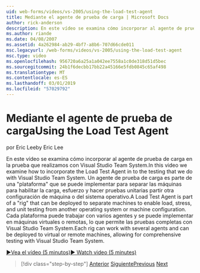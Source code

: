 ```yaml
---
uid: web-forms/videos/vs-2005/using-the-load-test-agent
title: Mediante el agente de prueba de carga | Microsoft Docs
author: rick-anderson
description: En este vídeo se examina cómo incorporar al agente de prueba de carga en la prueba que realizamos con Visual Studio Team System. Un agente de prueba de carga forma parte de un '...
ms.author: riande
ms.date: 04/08/2007
ms.assetid: 4a262984-ab29-4bf7-a8b6-707d66cde011
msc.legacyurl: /web-forms/videos/vs-2005/using-the-load-test-agent
msc.type: video
ms.openlocfilehash: 956720a6a25a1a042ee7558a1c0de318d51d5bec
ms.sourcegitcommit: 24b1f6decbb17bb22a45166e5fdb0845c65af498
ms.translationtype: MT
ms.contentlocale: es-ES
ms.lasthandoff: 03/01/2019
ms.locfileid: "57029792"
---
```

<a name="using-the-load-test-agent"></a><span data-ttu-id="a9fcd-104">Mediante el agente de prueba de carga</span><span class="sxs-lookup"><span data-stu-id="a9fcd-104">Using the Load Test Agent</span></span>
====================
<span data-ttu-id="a9fcd-105">por Eric Lee</span><span class="sxs-lookup"><span data-stu-id="a9fcd-105">by Eric Lee</span></span>

<span data-ttu-id="a9fcd-106">En este vídeo se examina cómo incorporar al agente de prueba de carga en la prueba que realizamos con Visual Studio Team System.</span><span class="sxs-lookup"><span data-stu-id="a9fcd-106">In this video we examine how to incorporate the Load Test Agent in to the testing that we do with Visual Studio Team System.</span></span> <span data-ttu-id="a9fcd-107">Un agente de prueba de carga es parte de una "plataforma" que se puede implementar para separar las máquinas para habilitar la carga, esfuerzo y hacer pruebas unitarias partir otra configuración de máquina o del sistema operativo.</span><span class="sxs-lookup"><span data-stu-id="a9fcd-107">A Load Test Agent is part of a "rig" that can be deployed to separate machines to enable load, stress, and unit testing from another operating system or machine configuration.</span></span> <span data-ttu-id="a9fcd-108">Cada plataforma puede trabajar con varios agentes y se puede implementar en máquinas virtuales o remotas, lo que permite las pruebas completas con Visual Studio Team System.</span><span class="sxs-lookup"><span data-stu-id="a9fcd-108">Each rig can work with several agents and can be deployed to virtual or remote machines, allowing for comprehensive testing with Visual Studio Team System.</span></span>

[<span data-ttu-id="a9fcd-109">&#9654;Vea el vídeo (5 minutos)</span><span class="sxs-lookup"><span data-stu-id="a9fcd-109">&#9654; Watch video (5 minutes)</span></span>](https://channel9.msdn.com/Blogs/ASP-NET-Site-Videos/using-the-load-test-agent)

> [!div class="step-by-step"]
> <span data-ttu-id="a9fcd-110">[Anterior](the-effects-of-caching.md)
> [Siguiente](the-effects-of-viewstate.md)</span><span class="sxs-lookup"><span data-stu-id="a9fcd-110">[Previous](the-effects-of-caching.md)
[Next](the-effects-of-viewstate.md)</span></span>

